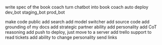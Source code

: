 
write spec of the book coach
turn chatbot into book coach
auto deploy
dev_bot
staging_bot
prod_bot




make code public
add search
add model switcher 
add source code
add grounding of my docs
add strategic partner ability
add personality
add CoT reasoning
add push to deploy, just move to a server
add trello support to read tickets
add ability to change personality
send links
